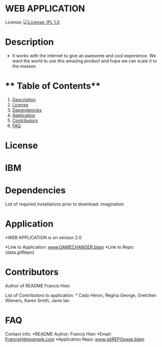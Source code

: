 
  # **WEB APPLICATION**
  License: [![License: IPL 1.0](https://img.shields.io/badge/License-IPL%201.0-blue.svg)](https://opensource.org/licenses/IPL-1.0)

  # **Description**
  * It works with the internet to give an awesome and cool experience. We want the world to use this amazing product and hope we can scale it to the masses.


  # ** Table of Contents**
  1. [Description](#Description)
  2. [License](#License)
  3. [Dependencies](#Dependencies)
  4. [Application](#Application)
  5. [Contributors](#Contributors)
  6. [FAQ](#FAQ)
  
  
  

  # **License**

  # IBM
 
  # **Dependencies**
  List of required installations prior to download: imagination
  
  
  # **Application**
  *WEB APPLICATION is on version 2.0

  *Link to Application: www.GAMECHANGER.blam 
  *Link to Repo: {data.gitRepo}
  
  # **Contributors**
  Author of README Francis Hien

  List of Contributors to application:
    *  Cady Heron, Regina George, Gretchen Wieners, Karen Smith, Janis Ian
    
  
  # **FAQ**
  Contact info:
    *README Author: Francis Hien
    *Email: FrancisH@example.com
    *Application Repo: www.gitREPOpage.blam
  
  
  